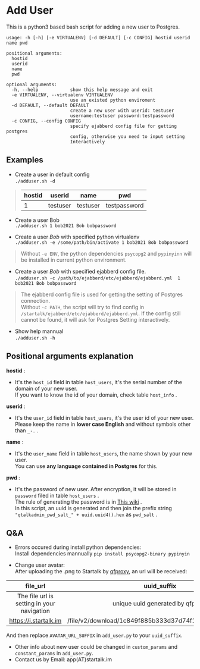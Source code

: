 # Add User 

This is a python3 based bash script for adding a new user to Postgres.  

```
usage: -h [-h] [-e VIRTUALENV] [-d DEFAULT] [-c CONFIG] hostid userid name pwd

positional arguments:
  hostid
  userid
  name
  pwd

optional arguments:
  -h, --help            show this help message and exit
  -e VIRTUALENV, --virtualenv VIRTUALENV
                        use an existed python enviroment
  -d DEFAULT, --default DEFAULT
                        create a new user with userid: testuser
                        username:testuser password:testpassword
  -c CONFIG, --config CONFIG
                        specify ejabberd config file for getting postgres
                        config, otherwise you need to input setting
                        Interactively
```
## Examples
+ Create a user in default config  
```./adduser.sh -d```    

>| hostid  | userid | name | pwd |
>| ------- |:-------------:| :-----:| :---:|
>| 1       | testuser | testuser | testpassword|  

+ Create a user Bob  
```./adduser.sh 1 bob2021 Bob bobpassword```

+ Create a user *Bob* with specified python virtualenv  
```./adduser.sh -e /some/path/bin/activate 1 bob2021 Bob bobpassword ```  
>Without ```-e ENV```, the python dependencies ```psycopg2``` and ```pypinyinn``` will be installed in current python environment.
+ Create a user *Bob* with specified ejabberd config file.  
```./adduser.sh -c /path/to/ejabberd/etc/ejabberd/ejabberd.yml  1 bob2021 Bob bobpassword```  
> The ejabberd config file is used for getting the setting of Postgres connection.  
Without ```-c PATH```, the script will try to find config in ```/startalk/ejabberd/etc/ejabberd/ejabberd.yml```. If the config still cannot be found, it will ask for Postgres Setting interactively.  
+ Show help mannual  
```./adduser.sh -h```


## Positional arguments explanation

**hostid** :  
+ It's the ```host_id``` field in table ```host_users```, it's the serial number of the domain of your new user.  
If you want to know the id of your domain, check table ```host_info``` .   

**userid** :  
+ It's the ```user_id``` field in table ```host_users```, it's the user id of your new user.  
Please keep the name in **lower case English** and without symbols other than  ```_-.``` .  

**name** :  
+ It's the ```user_name``` field in table ```host_users```, the name shown by your new user.  
You can use **any language contained in Postgres** for this.  

**pwd** :
+ It's the password of new user. After encryption, it will be stored in ```password``` filed in table ```host_users``` .  
The rule of generating the password is in [This wiki](https://github.com/startalkIM/ejabberd/wiki/%E5%AF%86%E7%A0%81%E7%94%9F%E6%88%90%E8%A7%84%E5%88%99) .  
In this script, an uuid is generated and then join the prefix string ```"qtalkadmin_pwd_salt_" + uuid.uuid4().hex``` as ```pwd_salt``` .  


## Q&A
+ Errors occured during install python dependencies:  
Install dependencies mannually ```pip install psycopg2-binary pypinyin```

+ Change user avatar:  
After uploading the .png to Startalk by [qfproxy](https://github.com/startalkIM/qfproxy), an url will be received:  

|file_url|uuid_suffix|
|:---:|:---:|
| The file url is setting in your navigation|unique uuid generated by qfproxy|
|https://i.startalk.im|/file/v2/download/1c849f885b333d37d74f1b84e3d8e4edd.png|
And then replace ```AVATAR_URL_SUFFIX``` in ```add_user.py``` to your ```uuid_suffix```. 

+ Other info about new user could be changed in ```custom_params``` and ```constant_params``` in ```add_user.py```.  
+ Contact us by Email: app(AT)startalk.im




